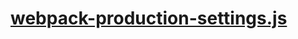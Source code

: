 

<!-- Start webpack-production-settings.js -->

# [webpack-production-settings.js](webpack-production-settings.js)

<!-- End webpack-production-settings.js -->


